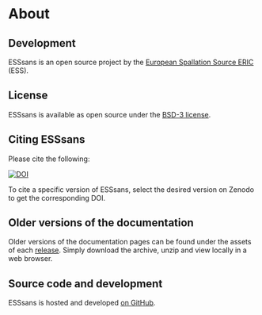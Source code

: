 # About

## Development

ESSsans is an open source project by the [European Spallation Source ERIC](https://ess.eu/) (ESS).

## License

ESSsans is available as open source under the [BSD-3 license](https://opensource.org/license/BSD-3-Clause).

## Citing ESSsans

Please cite the following:

[![DOI](https://zenodo.org/badge/685058554.svg)](https://zenodo.org/doi/10.5281/zenodo.10057069)

To cite a specific version of ESSsans, select the desired version on Zenodo to get the corresponding DOI.

## Older versions of the documentation

Older versions of the documentation pages can be found under the assets of each [release](https://github.com/scipp/esssans/releases).
Simply download the archive, unzip and view locally in a web browser.

## Source code and development

ESSsans is hosted and developed [on GitHub](https://github.com/scipp/esssans).
